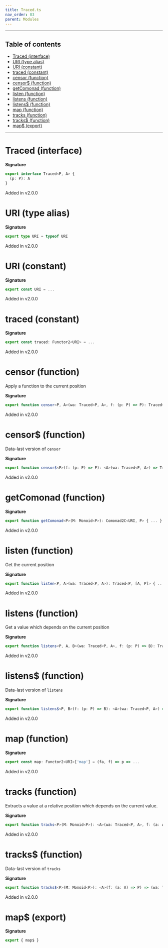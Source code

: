 ```yaml
---
title: Traced.ts
nav_order: 83
parent: Modules
---
```


---

<h2 class="text-delta">Table of contents</h2>

- [Traced (interface)](#traced-interface)
- [URI (type alias)](#uri-type-alias)
- [URI (constant)](#uri-constant)
- [traced (constant)](#traced-constant)
- [censor (function)](#censor-function)
- [censor\$ (function)](#censor-function)
- [getComonad (function)](#getcomonad-function)
- [listen (function)](#listen-function)
- [listens (function)](#listens-function)
- [listens\$ (function)](#listens-function)
- [map (function)](#map-function)
- [tracks (function)](#tracks-function)
- [tracks\$ (function)](#tracks-function)
- [map\$ (export)](#map-export)

---

# Traced (interface)

**Signature**

```ts
export interface Traced<P, A> {
  (p: P): A
}
```

Added in v2.0.0

# URI (type alias)

**Signature**

```ts
export type URI = typeof URI
```

Added in v2.0.0

# URI (constant)

**Signature**

```ts
export const URI = ...
```

Added in v2.0.0

# traced (constant)

**Signature**

```ts
export const traced: Functor2<URI> = ...
```

Added in v2.0.0

# censor (function)

Apply a function to the current position

**Signature**

```ts
export function censor<P, A>(wa: Traced<P, A>, f: (p: P) => P): Traced<P, A> { ... }
```

Added in v2.0.0

# censor\$ (function)

Data-last version of `censor`

**Signature**

```ts
export function censor$<P>(f: (p: P) => P): <A>(wa: Traced<P, A>) => Traced<P, A> { ... }
```

Added in v2.0.0

# getComonad (function)

**Signature**

```ts
export function getComonad<P>(M: Monoid<P>): Comonad2C<URI, P> { ... }
```

Added in v2.0.0

# listen (function)

Get the current position

**Signature**

```ts
export function listen<P, A>(wa: Traced<P, A>): Traced<P, [A, P]> { ... }
```

Added in v2.0.0

# listens (function)

Get a value which depends on the current position

**Signature**

```ts
export function listens<P, A, B>(wa: Traced<P, A>, f: (p: P) => B): Traced<P, [A, B]> { ... }
```

Added in v2.0.0

# listens\$ (function)

Data-last version of `listens`

**Signature**

```ts
export function listens$<P, B>(f: (p: P) => B): <A>(wa: Traced<P, A>) => Traced<P, [A, B]> { ... }
```

Added in v2.0.0

# map (function)

**Signature**

```ts
export const map: Functor2<URI>['map'] = (fa, f) => p => ...
```

Added in v2.0.0

# tracks (function)

Extracts a value at a relative position which depends on the current value.

**Signature**

```ts
export function tracks<P>(M: Monoid<P>): <A>(wa: Traced<P, A>, f: (a: A) => P) => A { ... }
```

Added in v2.0.0

# tracks\$ (function)

Data-last version of `tracks`

**Signature**

```ts
export function tracks$<P>(M: Monoid<P>): <A>(f: (a: A) => P) => (wa: Traced<P, A>) => A { ... }
```

Added in v2.0.0

# map\$ (export)

**Signature**

```ts
export { map$ }
```
